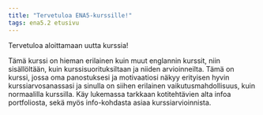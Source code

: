 ```yaml
---
title: "Tervetuloa ENA5-kurssille!"
tags: ena5.2 etusivu
---
```


Tervetuloa aloittamaan uutta kurssia!

Tämä kurssi on hieman erilainen kuin muut englannin kurssit, niin sisällöltään, kuin kurssisuorituksiltaan ja niiden
arvioinneilta. Tämä on kurssi, jossa oma panostuksesi ja motivaatiosi näkyy erityisen hyvin kurssiarvosanassasi ja
sinulla on siihen erilainen vaikutusmahdollisuus, kuin normaalilla kurssilla. Käy lukemassa tarkkaan kotitehtävien alta
infoa portfoliosta, sekä myös info-kohdasta asiaa kurssiarvioinnista.
